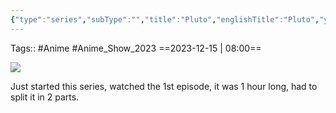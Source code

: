 ```yaml
---
{"type":"series","subType":"","title":"Pluto","englishTitle":"Pluto","year":2023,"dataSource":"MALAPI","url":"https://myanimelist.net/anime/35737/Pluto","id":35737,"genres":["Action","Mystery","Sci-Fi","Suspense"],"producer":"Studio M2","duration":"1 hr 1 min per ep","onlineRating":8.61,"actors":null,"image":"https://cdn.myanimelist.net/images/anime/1021/138568.jpg","released":true,"streamingServices":["Netflix"],"premiere":"26/10/2023","watched":true,"lastWatched":"2023-12-15","personalRating":0,"tags":["mediaDB/tv/movie"],"dg-publish":true,"status":"🟡 watching","episodes":8,"dateWatched":null,"rating":"⭐ 8.2","permalink":"/media-db/series/pluto-2023/","dgPassFrontmatter":true,"noteIcon":"3","created":"2023-12-14T11:51:51.058+05:30","updated":"2023-12-28T18:00:29.354+05:30"}
---
```


Tags:: #Anime #Anime_Show_2023 
==2023-12-15 | 08:00==

<img src="https://cdn.myanimelist.net/images/anime/1021/138568.jpg">

Just started this series, watched the 1st episode, it was 1 hour long, had to split it in 2 parts.